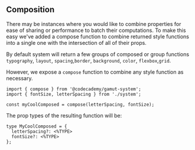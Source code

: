 ## Composition

There may be instances where you would like to combine properties for ease of sharing or performance to batch their computations.
To make this easy we've added a compose function to combine returned style functions into a single one with the intersection of all of their props.

By default system will return a few groups of composed or group functions `typography`, `layout`, `spacing`,`border`, `background`, `color`, `flexbox`,`grid`.

However, we expose a `compose` function to combine any style function as necessary.

```tsx
import { compose } from '@codecademy/gamut-system';
import { fontSize, letterSpacing } from './system';

const myCoolComposed = compose(letterSpacing, fontSize);
```

The prop types of the resulting function will be:

```tsx
type MyCoolComposed = {
  letterSpacing?: <%TYPE>
  fontSize?: <%TYPE>
};
```
